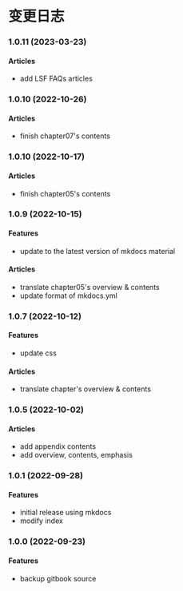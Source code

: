 # 变更日志

<!---------------------------------------------------------->
### 1.0.11 (2023-03-23)
#### Articles
- add LSF FAQs articles
  
<!---------------------------------------------------------->
### 1.0.10 (2022-10-26)
#### Articles
- finish chapter07's contents

<!---------------------------------------------------------->
### 1.0.10 (2022-10-17)
#### Articles
- finish chapter05's contents

<!---------------------------------------------------------->
### 1.0.9 (2022-10-15)
#### Features
- update to the latest version of mkdocs material
#### Articles
- translate chapter05's overview & contents
- update format of mkdocs.yml

<!---------------------------------------------------------->
### 1.0.7 (2022-10-12)
#### Features
- update css
#### Articles
- translate chapter's overview & contents

<!---------------------------------------------------------->
### 1.0.5 (2022-10-02)
#### Articles
- add appendix contents
- add overview, contents, emphasis
  
<!---------------------------------------------------------->
### 1.0.1 (2022-09-28)
#### Features
- initial release using mkdocs
- modify index

### 1.0.0 (2022-09-23)
#### Features
- backup gitbook source
  
<!---------------------------------------------------------->
<!-- ### Version (yyyy-mm-dd)
#### Features
- xxx

#### Articles
- yyy
 -->